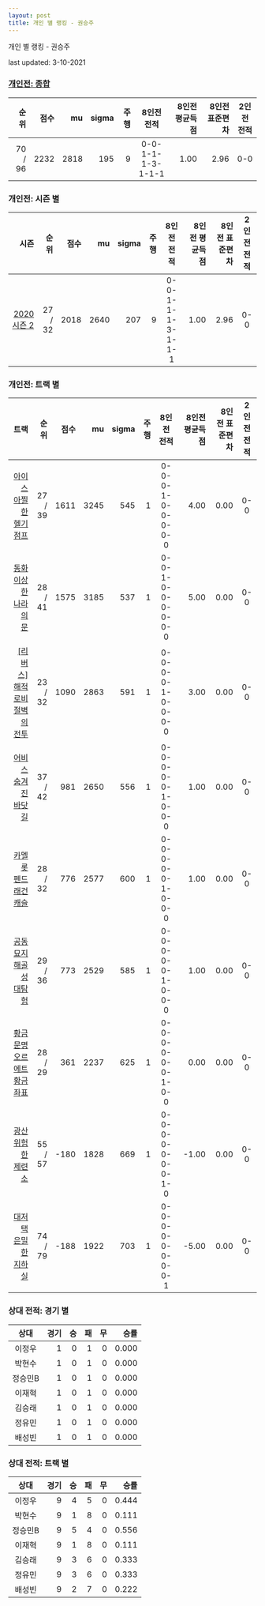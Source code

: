 ```yaml
---
layout: post
title: 개인 별 랭킹 - 권승주
---
```



개인 별 랭킹 - 권승주


last updated: 3-10-2021

### [개인전: 종합](../singles-full)

| 순위 | 점수 | mu | sigma | 주행 | 8인전 전적 | 8인전 평균득점 | 8인전 표준편차 | 2인전 전적 |
|---:|---:|---:|---:|---:|:---:|---:|---:|:---:|
| 70 / 96 | 2232 | 2818 | 195 | 9 | 0-0-1-1-1-3-1-1-1 | 1.00 | 2.96 | 0-0 |

### 개인전: 시즌 별

| 시즌 | 순위 | 점수 | mu | sigma | 주행 | 8인전 전적 | 8인전 평균득점 | 8인전 표준편차 | 2인전 전적 |
|---:|---:|---:|---:|---:|---:|:---:|---:|---:|:---:|
| [2020 시즌 2](../singles-s2020_2) | 27 / 32 | 2018 | 2640 | 207 | 9 |  0-0-1-1-1-3-1-1-1 | 1.00 | 2.96 | 0-0 |

### 개인전: 트랙 별

| 트랙 | 순위 | 점수 | mu | sigma | 주행 | 8인전 전적 | 8인전 평균득점 | 8인전 표준편차 | 2인전 전적 |
|---:|---:|---:|---:|---:|---:|:---:|---:|---:|:---:|
| [아이스 아찔한 헬기 점프](../heli) | 27 / 39 | 1611 | 3245 | 545 | 1 | 0-0-0-1-0-0-0-0-0 | 4.00 | 0.00 | 0-0 |
| [동화 이상한 나라의 문](../gate) | 28 / 41 | 1575 | 3185 | 537 | 1 | 0-0-1-0-0-0-0-0-0 | 5.00 | 0.00 | 0-0 |
| [[리버스] 해적 로비 절벽의 전투](../rlobby) | 23 / 32 | 1090 | 2863 | 591 | 1 | 0-0-0-0-1-0-0-0-0 | 3.00 | 0.00 | 0-0 |
| [어비스 숨겨진 바닷길](../hiddenoceanroad) | 37 / 42 | 981 | 2650 | 556 | 1 | 0-0-0-0-0-1-0-0-0 | 1.00 | 0.00 | 0-0 |
| [카멜롯 펜드래건 캐슬](../pendragon) | 28 / 32 | 776 | 2577 | 600 | 1 | 0-0-0-0-0-1-0-0-0 | 1.00 | 0.00 | 0-0 |
| [공동묘지 해골성 대탐험](../skullcastle) | 29 / 36 | 773 | 2529 | 585 | 1 | 0-0-0-0-0-1-0-0-0 | 1.00 | 0.00 | 0-0 |
| [황금문명 오르에트 황금 좌표](../coordinate) | 28 / 29 | 361 | 2237 | 625 | 1 | 0-0-0-0-0-0-1-0-0 | 0.00 | 0.00 | 0-0 |
| [광산 위험한 제련소](../jeryeonso) | 55 / 57 | -180 | 1828 | 669 | 1 | 0-0-0-0-0-0-0-1-0 | -1.00 | 0.00 | 0-0 |
| [대저택 은밀한 지하실](../jeotaek) | 74 / 79 | -188 | 1922 | 703 | 1 | 0-0-0-0-0-0-0-0-1 | -5.00 | 0.00 | 0-0 |

### 상대 전적: 경기 별

| 상대 | 경기 | 승 | 패 | 무 | 승률 |
|:---:|---:|---:|---:|---:|---:|
| 이정우 | 1 | 0 | 1 | 0 | 0.000 |
| 박현수 | 1 | 0 | 1 | 0 | 0.000 |
| 정승민B | 1 | 0 | 1 | 0 | 0.000 |
| 이재혁 | 1 | 0 | 1 | 0 | 0.000 |
| 김승래 | 1 | 0 | 1 | 0 | 0.000 |
| 정유민 | 1 | 0 | 1 | 0 | 0.000 |
| 배성빈 | 1 | 0 | 1 | 0 | 0.000 |

### 상대 전적: 트랙 별

| 상대 | 경기 | 승 | 패 | 무 | 승률 |
|:---:|---:|---:|---:|---:|---:|
| 이정우 | 9 | 4 | 5 | 0 | 0.444 |
| 박현수 | 9 | 1 | 8 | 0 | 0.111 |
| 정승민B | 9 | 5 | 4 | 0 | 0.556 |
| 이재혁 | 9 | 1 | 8 | 0 | 0.111 |
| 김승래 | 9 | 3 | 6 | 0 | 0.333 |
| 정유민 | 9 | 3 | 6 | 0 | 0.333 |
| 배성빈 | 9 | 2 | 7 | 0 | 0.222 |
